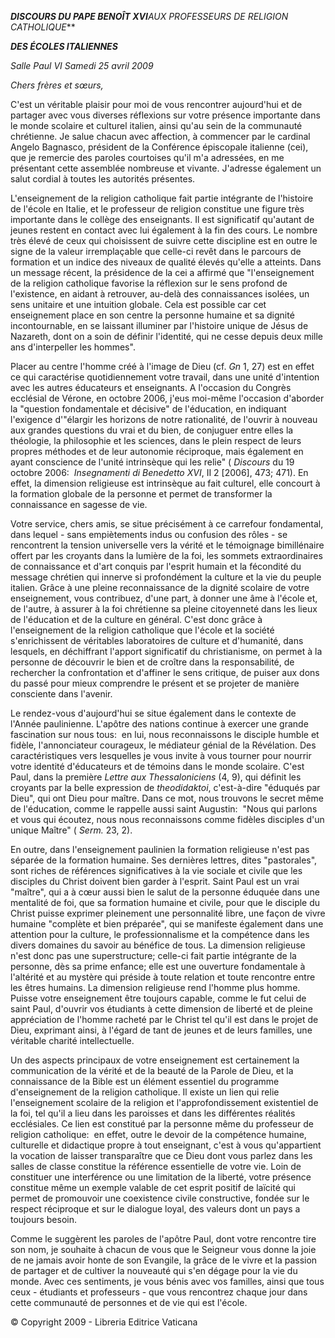 ***DISCOURS DU PAPE BENOÎT XVI**AUX PROFESSEURS DE RELIGION CATHOLIQUE***

***DES ÉCOLES ITALIENNES***

*Salle Paul VI* *Samedi 25 avril 2009*

*Chers frères et sœurs,*

C'est un véritable plaisir pour moi de vous rencontrer aujourd'hui et de partager avec vous diverses réflexions sur votre présence importante dans le monde scolaire et culturel italien, ainsi qu'au sein de la communauté chrétienne. Je salue chacun avec affection, à commencer par le cardinal Angelo Bagnasco, président de la Conférence épiscopale italienne (cei), que je remercie des paroles courtoises qu'il m'a adressées, en me présentant cette assemblée nombreuse et vivante. J'adresse également un salut cordial à toutes les autorités présentes.

L'enseignement de la religion catholique fait partie intégrante de l'histoire de l'école en Italie, et le professeur de religion constitue une figure très importante dans le collège des enseignants. Il est significatif qu'autant de jeunes restent en contact avec lui également à la fin des cours. Le nombre très élevé de ceux qui choisissent de suivre cette discipline est en outre le signe de la valeur irremplaçable que celle-ci revêt dans le parcours de formation et un indice des niveaux de qualité élevés qu'elle a atteints. Dans un message récent, la présidence de la cei a affirmé que "l'enseignement de la religion catholique favorise la réflexion sur le sens profond de l'existence, en aidant à retrouver, au-delà des connaissances isolées, un sens unitaire et une intuition globale. Cela est possible car cet enseignement place en son centre la personne humaine et sa dignité incontournable, en se laissant illuminer par l'histoire unique de Jésus de Nazareth, dont on a soin de définir l'identité, qui ne cesse depuis deux mille ans d'interpeller les hommes".

Placer au centre l'homme créé à l'image de Dieu (cf. *Gn* 1, 27) est en effet ce qui caractérise quotidiennement votre travail, dans une unité d'intention avec les autres éducateurs et enseignants. A l'occasion du Congrès ecclésial de Vérone, en octobre 2006, j'eus moi-même l'occasion d'aborder la "question fondamentale et décisive" de l'éducation, en indiquant l'exigence d'"élargir les horizons de notre rationalité, de l'ouvrir à nouveau aux grandes questions du vrai et du bien, de conjuguer entre elles la théologie, la philosophie et les sciences, dans le plein respect de leurs propres méthodes et de leur autonomie réciproque, mais également en ayant conscience de l'unité intrinsèque qui les relie" ( *Discours* du 19 octobre 2006:  *Insegnamenti di Benedetto XVI*, II 2 \[2006\], 473; 471). En effet, la dimension religieuse est intrinsèque au fait culturel, elle concourt à la formation globale de la personne et permet de transformer la connaissance en sagesse de vie.

Votre service, chers amis, se situe précisément à ce carrefour fondamental, dans lequel - sans empiètements indus ou confusion des rôles - se rencontrent la tension universelle vers la vérité et le témoignage bimillénaire offert par les croyants dans la lumière de la foi, les sommets extraordinaires de connaissance et d'art conquis par l'esprit humain et la fécondité du message chrétien qui innerve si profondément la culture et la vie du peuple italien. Grâce à une pleine reconnaissance de la dignité scolaire de votre enseignement, vous contribuez, d'une part, à donner une âme à l'école et, de l'autre, à assurer à la foi chrétienne sa pleine citoyenneté dans les lieux de l'éducation et de la culture en général. C'est donc grâce à l'enseignement de la religion catholique que l'école et la société s'enrichissent de véritables laboratoires de culture et d'humanité, dans lesquels, en déchiffrant l'apport significatif du christianisme, on permet à la personne de découvrir le bien et de croître dans la responsabilité, de rechercher la confrontation et d'affiner le sens critique, de puiser aux dons du passé pour mieux comprendre le présent et se projeter de manière consciente dans l'avenir.

Le rendez-vous d'aujourd'hui se situe également dans le contexte de l'Année paulinienne. L'apôtre des nations continue à exercer une grande fascination sur nous tous:  en lui, nous reconnaissons le disciple humble et fidèle, l'annonciateur courageux, le médiateur génial de la Révélation. Des caractéristiques vers lesquelles je vous invite à vous tourner pour nourrir votre identité d'éducateurs et de témoins dans le monde scolaire. C'est Paul, dans la première *Lettre aux Thessaloniciens* (4, 9), qui définit les croyants par la belle expression de *theodidaktoi*, c'est-à-dire "éduqués par Dieu", qui ont Dieu pour maître. Dans ce mot, nous trouvons le secret même de l'éducation, comme le rappelle aussi saint Augustin:  "Nous qui parlons et vous qui écoutez, nous nous reconnaissons comme fidèles disciples d'un unique Maître" ( *Serm.* 23, 2).

En outre, dans l'enseignement paulinien la formation religieuse n'est pas séparée de la formation humaine. Ses dernières lettres, dites "pastorales", sont riches de références significatives à la vie sociale et civile que les disciples du Christ doivent bien garder à l'esprit. Saint Paul est un vrai "maître", qui a à cœur aussi bien le salut de la personne éduquée dans une mentalité de foi, que sa formation humaine et civile, pour que le disciple du Christ puisse exprimer pleinement une personnalité libre, une façon de vivre humaine "complète et bien préparée", qui se manifeste également dans une attention pour la culture, le professionnalisme et la compétence dans les divers domaines du savoir au bénéfice de tous. La dimension religieuse n'est donc pas une superstructure; celle-ci fait partie intégrante de la personne, dès sa prime enfance; elle est une ouverture fondamentale à l'altérité et au mystère qui préside à toute relation et toute rencontre entre les êtres humains. La dimension religieuse rend l'homme plus homme. Puisse votre enseignement être toujours capable, comme le fut celui de saint Paul, d'ouvrir vos étudiants à cette dimension de liberté et de pleine appréciation de l'homme racheté par le Christ tel qu'il est dans le projet de Dieu, exprimant ainsi, à l'égard de tant de jeunes et de leurs familles, une véritable charité intellectuelle.

Un des aspects principaux de votre enseignement est certainement la communication de la vérité et de la beauté de la Parole de Dieu, et la connaissance de la Bible est un élément essentiel du programme d'enseignement de la religion catholique. Il existe un lien qui relie l'enseignement scolaire de la religion et l'approfondissement existentiel de la foi, tel qu'il a lieu dans les paroisses et dans les différentes réalités ecclésiales. Ce lien est constitué par la personne même du professeur de religion catholique:  en effet, outre le devoir de la compétence humaine, culturelle et didactique propre à tout enseignant, c'est à vous qu'appartient la vocation de laisser transparaître que ce Dieu dont vous parlez dans les salles de classe constitue la référence essentielle de votre vie. Loin de constituer une interférence ou une limitation de la liberté, votre présence constitue même un exemple valable de cet esprit positif de laïcité qui permet de promouvoir une coexistence civile constructive, fondée sur le respect réciproque et sur le dialogue loyal, des valeurs dont un pays a toujours besoin.

Comme le suggèrent les paroles de l'apôtre Paul, dont votre rencontre tire son nom, je souhaite à chacun de vous que le Seigneur vous donne la joie de ne jamais avoir honte de son Evangile, la grâce de le vivre et la passion de partager et de cultiver la nouveauté qui s'en dégage pour la vie du monde. Avec ces sentiments, je vous bénis avec vos familles, ainsi que tous ceux - étudiants et professeurs - que vous rencontrez chaque jour dans cette communauté de personnes et de vie qui est l'école.

© Copyright 2009 - Libreria Editrice Vaticana